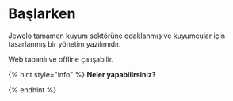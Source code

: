 # Başlarken

Jewelo tamamen kuyum sektörüne odaklanmış ve kuyumcular için tasarlanmış bir yönetim yazılımıdır.

Web tabanlı ve offline çalışabilir.

{% hint style="info" %}
**Neler yapabilirsiniz?**


{% endhint %}

